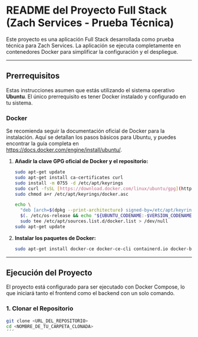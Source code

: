 # README del Proyecto Full Stack (Zach Services - Prueba Técnica)

Este proyecto es una aplicación Full Stack desarrollada como prueba técnica para Zach Services. La aplicación se ejecuta completamente en contenedores Docker para simplificar la configuración y el despliegue.

---

## Prerrequisitos

Estas instrucciones asumen que estás utilizando el sistema operativo **Ubuntu**. El único prerrequisito es tener Docker instalado y configurado en tu sistema.

### Docker

Se recomienda seguir la documentación oficial de Docker para la instalación. Aquí se detallan los pasos básicos para Ubuntu, y puedes encontrar la guía completa en <https://docs.docker.com/engine/install/ubuntu/>.

1.  **Añadir la clave GPG oficial de Docker y el repositorio:**
    ```bash
    sudo apt-get update
    sudo apt-get install ca-certificates curl
    sudo install -m 0755 -d /etc/apt/keyrings
    sudo curl -fsSL [https://download.docker.com/linux/ubuntu/gpg](https://download.docker.com/linux/ubuntu/gpg) -o /etc/apt/keyrings/docker.asc
    sudo chmod a+r /etc/apt/keyrings/docker.asc

    echo \
      "deb [arch=$(dpkg --print-architecture) signed-by=/etc/apt/keyrings/docker.asc] [https://download.docker.com/linux/ubuntu](https://download.docker.com/linux/ubuntu) \
      $(. /etc/os-release && echo "${UBUNTU_CODENAME:-$VERSION_CODENAME}") stable" | \
      sudo tee /etc/apt/sources.list.d/docker.list > /dev/null
    sudo apt-get update
    ```

2.  **Instalar los paquetes de Docker:**
    ```bash
    sudo apt-get install docker-ce docker-ce-cli containerd.io docker-buildx-plugin docker-compose-plugin
    ```

---

## Ejecución del Proyecto

El proyecto está configurado para ser ejecutado con Docker Compose, lo que iniciará tanto el frontend como el backend con un solo comando.

### 1. Clonar el Repositorio

```bash
git clone <URL_DEL_REPOSITORIO>
cd <NOMBRE_DE_TU_CARPETA_CLONADA>
´´´